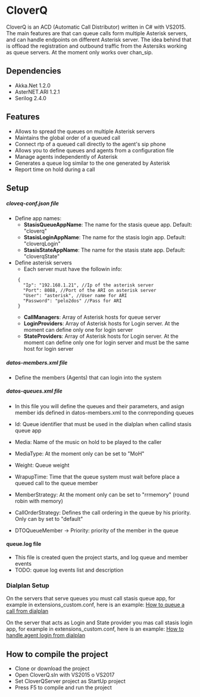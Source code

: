 # CloverQ

CloverQ is an ACD (Automatic Call Distributor) written in C# with VS2015. The main features are that can queue calls form multiple Asterisk servers, and can handle endpoints on different Asterisk server. The idea behind that is offload the registration and outbound traffic from the Astersiks working as queue servers. At the moment only works over chan_sip.

## Dependencies

* Akka.Net 1.2.0
* AsterNET.ARI 1.2.1
* Serilog 2.4.0

## Features

* Allows to spread the queues on multiple Asterisk servers
* Maintains the global order of a queued call
* Connect rtp of a queued call directly to the agent's sip phone
* Allows you to define queues and agents from a configuration file
* Manage agents independently of Asterisk
* Generates a queue log similar to the one generated by Asterisk
* Report time on hold during a call

## Setup

##### cloveq-conf.json file
* Define app names:
   * **StasisQueueAppName**: The name for the stasis queue app. Default: "cloverq"
   * **StasisLoginAppName**: The name for the stasis login app. Default: "cloverqLogin"
   * **StasisStateAppName**: The name for the stasis state app. Default: "cloverqState"
* Define asterisk servers
  * Each server must have the followin info: 
   ```  
    {
      "Ip": "192.168.1.21", //Ip of the asterisk server
      "Port": 8088, //Port of the ARI on asterisk server
      "User": "asterisk", //User name for ARI
      "Password": "pelo2dos" //Pass for ARI
    }
	```
   * **CallManagers**: Array of Asterisk hosts for queue server
   * **LoginProviders**: Array of Asterisk hosts for Login server. At the moment can define only one for login server
   * **StateProviders**: Array of Asterisk hosts for Login server. At the moment can define only one for login server and must be the same host for login server

##### datos-members.xml file
* Define the members (Agents) that can login into the system

##### datos-queues.xml file

* In this file you will define the queues and their parameters, and asign member ids defined in datos-members.xml to the conrreponding queues

* Id: Queue identifier that must be used in the dialplan when callind stasis queue app
* Media: Name of the music on hold to be played to the caller
* MediaType: At the moment only can be set to "MoH"
* Weight: Queue weight
* WrapupTime: Time that the queue system must wait before place a queued call to the queue member
* MemberStrategy: At the moment only can be set to "rrmemory" (round robin with memory)
* CallOrderStrategy: Defines the call ordering in the queue by his priority. Only can by set to "default"
* DTOQueueMember -> Priority: priority of the member in the queue

#### queue.log file
* This file is created quen the project starts, and log queue and member events
* TODO: queue log events list and description


### Dialplan Setup

On the servers that serve queues you must call stasis queue app, for example in extensions_custom.conf, here is an example:
[How to queue a call from dialplan](https://github.com/cloversuite/CloverQ/blob/master/Samples/Dialplan-QueuePBX.txt)

On the server that acts as Login and State provider you mas call stasis login app, for example in extensions_custom.conf, here is an example:
[How to handle agent login from dialplan](https://github.com/cloversuite/CloverQ/blob/master/Samples/Dialplan-LoginPBX.txt)

## How to compile the project
* Clone or download the project
* Open CloverQ.sln with VS2015 o VS2017
* Set CloverQServer project as StartUp project
* Press F5 to compile and run the project

